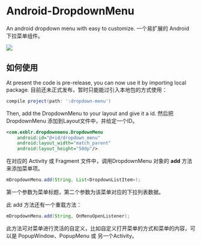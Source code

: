 # Android-DropdownMenu
An android dropdown menu with easy to customize.
一个易扩展的 Android 下拉菜单组件。

![](https://raw.githubusercontent.com/liamwang/Android-Dropdown/master/graphics/default.gif)

## 如何使用

At present the code is pre-release, you can now use it by importing local package.
目前还未正式发布，暂时只能能过引入本地包的方式使用：
```groovy
compile project(path: ':dropdown-menu')
```

Then, add the DropdownMenu to your layout and give it a id.
然后把 DropdownMenu 添加到Layout文件中，并给定一个ID。

```xml
<com.exblr.dropdownmenu.DropdownMenu
    android:id="@+id/dropdown_menu"
    android:layout_width="match_parent"
    android:layout_height="50dp"/>
```

在对应的 Activity 或 Fragment 文件中，调用DropdownMenu 对象的 **add** 方法来添加菜单项。

```java
mDropdownMenu.add(String, List<DropdownListItem>);
```
第一个参数为菜单标题，第二个参数为该菜单对应的下拉列表数据。

此 add 方法还有一个重载方法：

```java
mDropdownMenu.add(String, OnMenuOpenListener);
```
此方法可对菜单进行灵活的自定义，比如自定义打开菜单的方式和菜单的内容，可以是 PopupWindow、PopupMenu 或 另一个Activity。


